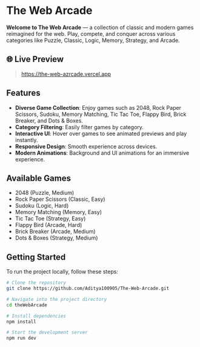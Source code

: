 # The Web Arcade

**Welcome to The Web Arcade** — a collection of classic and modern games reimagined for the web. Play, compete, and conquer across various categories like Puzzle, Classic, Logic, Memory, Strategy, and Arcade.

## 🌐 Live Preview

> https://the-web-azrcade.vercel.app

## Features

- **Diverse Game Collection**: Enjoy games such as 2048, Rock Paper Scissors, Sudoku, Memory Matching, Tic Tac Toe, Flappy Bird, Brick Breaker, and Dots & Boxes.
- **Category Filtering**: Easily filter games by category.
- **Interactive UI**: Hover over games to see animated previews and play instantly.
- **Responsive Design**: Smooth experience across devices.
- **Modern Animations**: Background and UI animations for an immersive experience.

## Available Games

- 2048 (Puzzle, Medium)
- Rock Paper Scissors (Classic, Easy)
- Sudoku (Logic, Hard)
- Memory Matching (Memory, Easy)
- Tic Tac Toe (Strategy, Easy)
- Flappy Bird (Arcade, Hard)
- Brick Breaker (Arcade, Medium)
- Dots & Boxes (Strategy, Medium)

## Getting Started

To run the project locally, follow these steps:

```bash
# Clone the repository
git clone https://github.com/Aditya100905/The-Web-Arcade.git

# Navigate into the project directory
cd theWebArcade

# Install dependencies
npm install

# Start the development server
npm run dev

